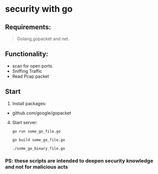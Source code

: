 # security with go

## Requirements:
>Golang,gopacket and net.

## Functionality:
- scan for open ports.
- Sniffing Traffic
- Read Pcap packet


## Start

1. Install packages:
  - github.com/google/gopacket 


4. Start server:

    `go run some_go_file.go`
    
    `go build some_go_file.go`
    
    `./some_go_binary_file.go`
    
    
### PS: these scripts are intended to deepen security knowledge and not for malicious acts
